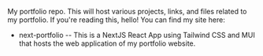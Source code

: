My portfolio repo. This will host various projects, links, and files related to my portfolio. If you're reading this, hello! You can find my site here:
- next-portfolio
-- This is a NextJS React App using Tailwind CSS and MUI that hosts the web application of my portfolio website.